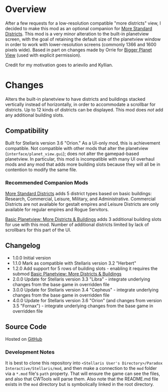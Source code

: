 # Overview

After a few requests for a low-resolution compatible "more districts" view, I decided to make this mod as an optional companion for [More Standard Districts](https://steamcommunity.com/sharedfiles/filedetails/?id=2650611194).  This mod is a very minor alteration to the built-in planetview screen, with the goal of retaining the default size of the planetview window in order to work with lower-resolution screens (commonly 1366 and 1600 pixels wide).  Based in part on changes made by Orrie for [Bigger Planet View](https://steamcommunity.com/sharedfiles/filedetails/?id=1587178040) (used with explicit permission).

Credit for my motivation goes to arievilo and Kyllian.

# Changes

Alters the built-in planetview to have districts and buildings stacked vertically instead of horizontally, in order to accommodate a scrollbar for districts.  Up to 12 kinds of districts can be displayed.  This mod does _not_ add any additional building slots.

## Compatibility

Built for Stellaris version 3.6 "Orion."  As a UI-only mod, this is achievement compatible.  Not compatible with other mods that alter the planetview (`interface/planet_view.gui`); does not alter the gamepad-based planetview.  In particular, this mod is incompatible with many UI overhaul mods and any mod that adds more building slots because they will all be in contention to modify the same file.

### Recommended Companion Mods

[More Standard Districts](https://steamcommunity.com/sharedfiles/filedetails/?id=2650611194) adds 5 district types based on basic buildings: Research, Commercial, Leisure, Military, and Administrative.  Commercial Districts are not available for gestalt empires and Leisure Districts are only available for regular empires and Rogue Servitors.

[Basic Planetview: More Districts & Buildings](url=https://steamcommunity.com/sharedfiles/filedetails/?id=2714695762) adds 3 additional building slots for use with this mod.  Number of additional districts limited by lack of scrollbars for this part of the UI.

## Changelog

* 1.0.0 Initial version
* 1.1.0 Mark as compatible with Stellaris version 3.2 "Herbert"
* 1.2.0 Add support for 5 rows of building slots - enabling it requires the submod [Basic Planetview: More Districts & Buildings](url=https://steamcommunity.com/sharedfiles/filedetails/?id=2714695762)
* 2.0.0 Update for Stellaris version 3.3 "Libra" - integrate underlying changes from the base game in overridden file
* 3.0.0 Update for Stellaris version 3.4 "Cepheus" - integrate underlying changes from the base game in overridden file
* 4.0.0 Update for Stellaris version 3.6 "Orion" (and changes from version 3.5 "Fornax") - integrate underlying changes from the base game in overridden file

## Source Code

Hosted on [GitHub](https://github.com/corsairmarks/basic-more-districts-planetview)

### Development Notes

It is best to clone this repository into `<Stellaris User's Directory>/Paradox Interactive/Stellaris/mod`, and then make a connection to the `mod` folder via a `*.mod` file's `path` property.  That will ensure the game can see the files, and also that CWTools will parse them.  Also note that the README.md file exists in the `mod` directory but is symbolically linked in the root directory.